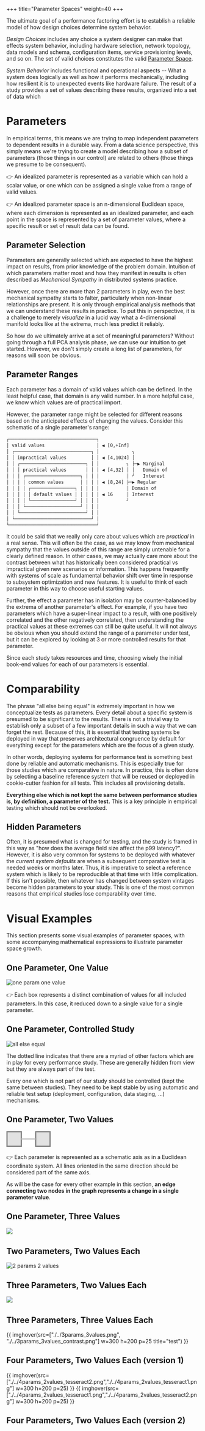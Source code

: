 +++
title="Parameter Spaces"
weight=40
+++


The ultimate goal of a performance factoring effort is to establish a reliable model of how design
choices determine system behavior.

_Design Choices_ includes any choice a system designer can make that effects system behavior,
including hardware selection, network topology, data models and schema, configuration items,
service provisioning levels, and so on. The set of valid choices constitutes the valid 
[Parameter Space](https://en.wikipedia.org/wiki/Parameter_space).

_System Behavior_ includes functional and operational aspects -- What a system does logically as
well as how it performs mechanically, including how resilient it is to unexpected events like hardware
failure. The result of a study provides a set of values describing these results, organized into 
a set of data which 

# Parameters

In empirical terms, this means we are trying to map independent parameters to dependent results in a
durable way. From a data science perspective, this simply means we're trying to create a model
describing how a subset of parameters (those things in our control) are related to others (those
things we presume to be consequent).

👉 An idealized parameter is represented as a variable which can hold a scalar value, or one which 
can be assigned a single value from a range of valid values.

👉 An idealized parameter space is an n-dimensional Euclidean space, where each dimension is 
represented as an idealized parameter, and each point in the space is represented by a set of 
parameter values, where a specific result or set of result data can be found.

## Parameter Selection

Parameters are generally selected which are expected to have the highest impact on results, from 
prior knowledge of the problem domain. Intuition of which parameters matter most and how they 
manifest in results is often described as _Mechanical Sympathy_ in distributed systems practice.

However, once there are more than 2 parameters in play, even the best mechanical sympathy starts 
to falter, particularly when non-linear relationships are present. It is only through empirical 
analysis methods that we can understand these results in practice. To put this in perspective, 
it is a challenge to merely _visualize_ in a lucid way what a 4-dimensional manifold looks like at 
the extrema, much less predict it reliably.

So how do we ultimately arrive at a set of meaningful parameters? Without going through a full 
PCA analysis phase, we can use our intuition to get started. However, we don't simply create a 
long list of parameters, for reasons will soon be obvious.

## Parameter Ranges

Each parameter has a domain of valid values which can be defined. In the least helpful case, that 
domain is any valid number. In a more helpful case, we know which values are of practical import.

However, the parameter range might be selected for different reasons based on the anticipated 
effects of changing the values. Consider this schematic of a single parameter's range:

```
┌────────────────────────────────┐
│ valid values                   │ ◀ [0,+Inf]
│ ┌────────────────────────────┐ │            ╮
│ │ impractical values         │ │ ◀ [4,1024] │ 
│ │ ┌────────────────────────┐ │ │          ╮ ├─▶ Marginal
│ │ │ practical values       │ │ │ ◀ [4,32] │ │   Domain of
│ │ │ ┌────────────────────┐ │ │ │          │ ╯   Interest
│ │ │ │ common values      │ │ │ │ ◀ [8,24] ├─▶ Regular
│ │ │ │ ┌────────────────┐ │ │ │ │          │ Domain of
│ │ │ │ │ default values │ │ │ │ │ ◀ 16     │ Interest 
│ │ │ │ └────────────────┘ │ │ │ │          ╯
│ │ │ └────────────────────┘ │ │ │
│ │ └────────────────────────┘ │ │
│ └────────────────────────────┘ │
└────────────────────────────────┘
```

It could be said that we really only care about values which are _practical_ in a real sense.
This will often be the case, as we may know from mechanical sympathy that the values outside of
this range are simply untenable for a clearly defined reason. In other cases, we may actually care
more about the contrast between what has historically been considered practical vs impractical given
new scenarios or information. This happens frequently with systems of scale as fundamental behavior
shift over time in response to subsystem optimization and new features. It is useful to think 
of each parameter in this way to choose useful starting values.

Further, the effect a parameter has in isolation may be counter-balanced by the extrema of 
another parameter's effect. For example, if you have two parameters which have a super-linear 
impact to a result, with one positively correlated and the other negatively correlated, then 
understanding the practical values at these extremes can still be quite useful. It will not 
always be obvious when you should extend the range of a parameter under test, but it can be 
explored by looking at 3 or more controlled results for that parameter.

Since each study takes resources and time, choosing wisely the initial book-end values for each of our 
parameters is essential.

# Comparability

The phrase "all else being equal" is extremely important in how we conceptualize tests as
parameters. Every detail about a specific system is presumed to be significant to the
results. There is not a trivial way to establish only a subset of a few important details in such a
way that we can forget the rest. Because of this, it is essential that testing systems be deployed
in way that preserves architectural congruence by default for everything except for the parameters
which are the focus of a given study.

In other words, deploying systems for performance test is something best done by reliable and
automatic mechanisms. This is especially true for those studies which are comparative in nature.
In practice, this is often done by selecting a baseline reference system that will be reused or
deployed in cookie-cutter fashion for all tests. This includes all provisioning details.

**Everything else which is not kept the same between performance studies is, by definition, a
parameter of the test.** This is a key principle in empirical testing which should not be
overlooked.

## Hidden Parameters

Often, it is presumed what is changed for testing, and the study is framed in this way as "how
does the average field size affect the p99 latency?". However, it is also very common for
systems to be deployed with whatever the _current system defaults_ are when a subsequent
comparative test is needed weeks or months later. Thus, it is imperative to select a reference
system which is likely to be reproducible at that time with little complication. If this isn't
possible, then whatever has changed between system vintages become hidden parameters to your
study. This is one of the most common reasons that empirical studies lose comparability over
time.

# Visual Examples

This section presents some visual examples of parameter spaces, with some accompanying 
mathematical expressions to illustrate parameter space growth.

## One Parameter, One Value

![one param one value](./../single_param.png)

👉 Each box represents a distinct combination of values for all included parameters. In this case,
it reduced down to a single value for a single parameter.

## One Parameter, Controlled Study

![all else equal](./../hidden_params.png)

The dotted line indicates that there are a myriad of other factors which are in play for every 
performance study. These are generally hidden from view but they are always part of the test.

Every one which is not part of our study should be controlled (kept the same between 
studies). They need to be kept stable by using automatic and reliable test setup (deployment, 
configuration, data staging, ...) mechanisms. 

## One Parameter, Two Values

![1 param 2 values](./../1param_2values.png)

👉 Each parameter is represented as a schematic axis as in a Euclidean coordinate system. All
lines oriented in the same direction should be considered part of the same axis.

As will be the case for every other example in this section, **an edge connecting two nodes in the 
graph represents a change in a single parameter value**.

## One Parameter, Three Values

![](./../1param_3values.png)

## Two Parameters, Two Values Each

![2 params 2 values](./../2params_2values.png)

## Three Parameters, Two Values Each

![](./../3params_2values.png)

## Three Parameters, Three Values Each

{{ imghover(src=["./../3params_3values.png", "./../3params_3values_contrast.png"]
   w=300
   h=200 
   p=25
   title="test")
}}

## Four Parameters, Two Values Each (version 1)

{{
imghover(src=["./../4params_2values_tesseract2.png","./../4params_2values_tesseract1.png"]
w=300 h=200 p=25)
}}
{{
imghover(src=["./../4params_2values_tesseract1.png","./../4params_2values_tesseract2.png"]
w=300 h=200 p=25)
}}

## Four Parameters, Two Values Each (version 2)









